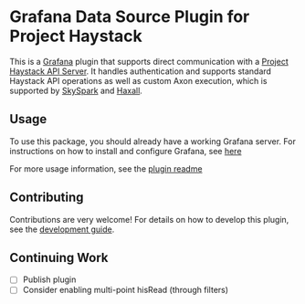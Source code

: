 # Grafana Data Source Plugin for Project Haystack

This is a [Grafana](https://grafana.com/grafana/) plugin that supports direct communication with a
[Project Haystack API Server](https://project-haystack.org/doc/docHaystack/HttpApi). It handles authentication
and supports standard Haystack API operations as well as custom Axon execution, which is supported by
[SkySpark](https://skyfoundry.com/product) and [Haxall](https://haxall.io/).

## Usage

To use this package, you should already have a working Grafana server. For instructions on how to install and configure
Grafana, see [here](https://grafana.com/docs/grafana/latest/)

For more usage information, see the [plugin readme](./src/README.md)

## Contributing

Contributions are very welcome! For details on how to develop this plugin, see the
[development guide](./DEVELOPMENT_GUIDE.md).

## Continuing Work

* [ ] Publish plugin
* [ ] Consider enabling multi-point hisRead (through filters)